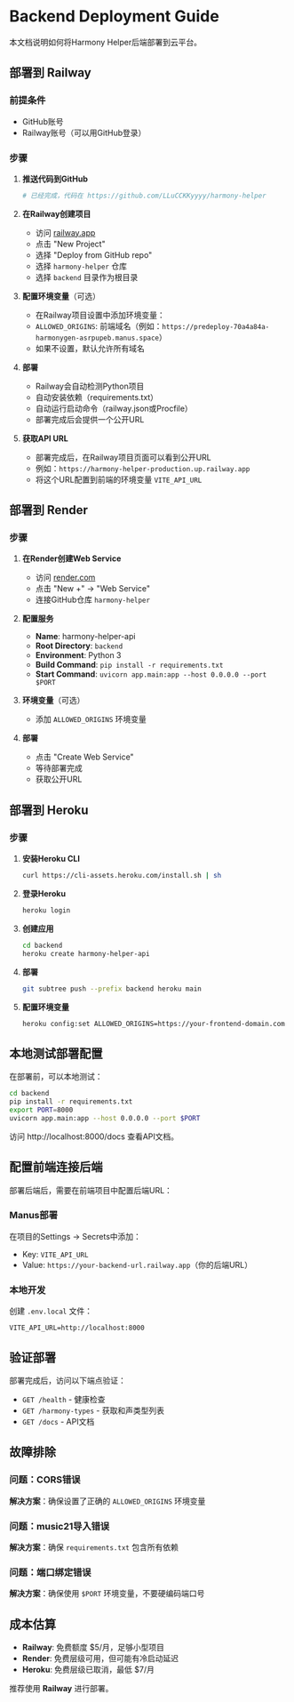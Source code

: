 # Backend Deployment Guide

本文档说明如何将Harmony Helper后端部署到云平台。

## 部署到 Railway

### 前提条件
- GitHub账号
- Railway账号（可以用GitHub登录）

### 步骤

1. **推送代码到GitHub**
   ```bash
   # 已经完成，代码在 https://github.com/LLuCCKKyyyy/harmony-helper
   ```

2. **在Railway创建项目**
   - 访问 [railway.app](https://railway.app/)
   - 点击 "New Project"
   - 选择 "Deploy from GitHub repo"
   - 选择 `harmony-helper` 仓库
   - 选择 `backend` 目录作为根目录

3. **配置环境变量**（可选）
   - 在Railway项目设置中添加环境变量：
   - `ALLOWED_ORIGINS`: 前端域名（例如：`https://predeploy-70a4a84a-harmonygen-asrpupeb.manus.space`）
   - 如果不设置，默认允许所有域名

4. **部署**
   - Railway会自动检测Python项目
   - 自动安装依赖（requirements.txt）
   - 自动运行启动命令（railway.json或Procfile）
   - 部署完成后会提供一个公开URL

5. **获取API URL**
   - 部署完成后，在Railway项目页面可以看到公开URL
   - 例如：`https://harmony-helper-production.up.railway.app`
   - 将这个URL配置到前端的环境变量 `VITE_API_URL`

## 部署到 Render

### 步骤

1. **在Render创建Web Service**
   - 访问 [render.com](https://render.com/)
   - 点击 "New +" → "Web Service"
   - 连接GitHub仓库 `harmony-helper`

2. **配置服务**
   - **Name**: harmony-helper-api
   - **Root Directory**: `backend`
   - **Environment**: Python 3
   - **Build Command**: `pip install -r requirements.txt`
   - **Start Command**: `uvicorn app.main:app --host 0.0.0.0 --port $PORT`

3. **环境变量**（可选）
   - 添加 `ALLOWED_ORIGINS` 环境变量

4. **部署**
   - 点击 "Create Web Service"
   - 等待部署完成
   - 获取公开URL

## 部署到 Heroku

### 步骤

1. **安装Heroku CLI**
   ```bash
   curl https://cli-assets.heroku.com/install.sh | sh
   ```

2. **登录Heroku**
   ```bash
   heroku login
   ```

3. **创建应用**
   ```bash
   cd backend
   heroku create harmony-helper-api
   ```

4. **部署**
   ```bash
   git subtree push --prefix backend heroku main
   ```

5. **配置环境变量**
   ```bash
   heroku config:set ALLOWED_ORIGINS=https://your-frontend-domain.com
   ```

## 本地测试部署配置

在部署前，可以本地测试：

```bash
cd backend
pip install -r requirements.txt
export PORT=8000
uvicorn app.main:app --host 0.0.0.0 --port $PORT
```

访问 http://localhost:8000/docs 查看API文档。

## 配置前端连接后端

部署后端后，需要在前端项目中配置后端URL：

### Manus部署
在项目的Settings → Secrets中添加：
- Key: `VITE_API_URL`
- Value: `https://your-backend-url.railway.app`（你的后端URL）

### 本地开发
创建 `.env.local` 文件：
```
VITE_API_URL=http://localhost:8000
```

## 验证部署

部署完成后，访问以下端点验证：

- `GET /health` - 健康检查
- `GET /harmony-types` - 获取和声类型列表
- `GET /docs` - API文档

## 故障排除

### 问题：CORS错误
**解决方案**：确保设置了正确的 `ALLOWED_ORIGINS` 环境变量

### 问题：music21导入错误
**解决方案**：确保 `requirements.txt` 包含所有依赖

### 问题：端口绑定错误
**解决方案**：确保使用 `$PORT` 环境变量，不要硬编码端口号

## 成本估算

- **Railway**: 免费额度 $5/月，足够小型项目
- **Render**: 免费层级可用，但可能有冷启动延迟
- **Heroku**: 免费层级已取消，最低 $7/月

推荐使用 **Railway** 进行部署。
